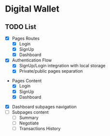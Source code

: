# Digital Wallet


## TODO List
- [x] Pages Routes
  - [x] Login
  - [x] SignUp
  - [x] Dashboard
- [x] Authentication Flow
  - [x] SignUp/Login integration with local storage  
  - [x] Private/public pages separation
- Pages Content
  - [x] Login
  - [x] SignUp
  - [x] Dashboard
- [x] Dashboard subpages navigation 
- [ ] Subpages content
  - [ ] Summary
  - [ ] Negotiate
  - [ ] Transactions History